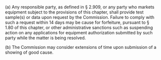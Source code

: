 (a) Any responsible party, as defined in § 2.909, or any party who markets equipment subject to the provisions of this chapter, shall provide test sample(s) or data upon request by the Commission. Failure to comply with such a request within 14 days may be cause for forfeiture, pursuant to § 1.80 of this chapter, or other administrative sanctions such as suspending action on any applications for equipment authorization submitted by such party while the matter is being resolved.

(b) The Commission may consider extensions of time upon submission of a showing of good cause.

